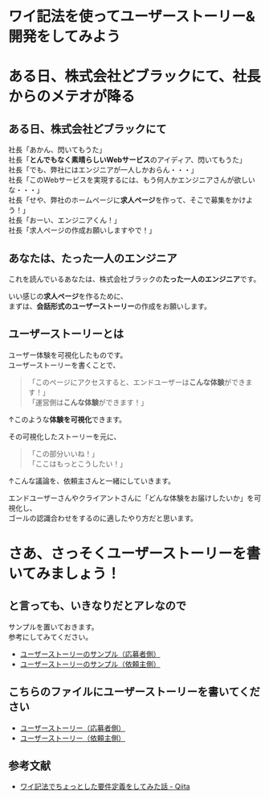 # ワイ記法を使ってユーザーストーリー&開発をしてみよう


# ある日、株式会社どブラックにて、社長からのメテオが降る
## ある日、株式会社どブラックにて

社長「あかん、閃いてもうた」  
社長「**とんでもなく素晴らしいWebサービス**のアイディア、閃いてもうた」  
社長「でも、弊社にはエンジニアが一人しかおらん・・・」  
社長「このWebサービスを実現するには、もう何人かエンジニアさんが欲しいな・・・」  
社長「せや、弊社のホームページに**求人ページ**を作って、そこで募集をかけよう！」  
社長「おーい、エンジニアくん！」  
社長「求人ページの作成お願いしますやで！」

## あなたは、たった一人のエンジニア
これを読んでいるあなたは、株式会社ブラックの**たった一人のエンジニア**です。

いい感じの**求人ページ**を作るために、  
まずは、**会話形式のユーザーストーリー**の作成をお願いします。

## ユーザーストーリーとは
ユーザー体験を可視化したものです。  
ユーザーストーリーを書くことで、
> 「このページにアクセスすると、エンドユーザーは**こんな体験**ができます！」  
> 「運営側は**こんな体験**ができます！」

↑このような**体験を可視化**できます。  

その可視化したストーリーを元に、

> 「この部分いいね！」  
> 「ここはもっとこうしたい！」

↑こんな議論を、依頼主さんと一緒にしていきます。

エンドユーザーさんやクライアントさんに「どんな体験をお届けしたいか」を可視化し、  
ゴールの認識合わせをするのに適したやり方だと思います。



# さあ、さっそくユーザーストーリーを書いてみましょう！
## と言っても、いきなりだとアレなので

サンプルを置いておきます。  
参考にしてみてください。

- [ユーザーストーリーのサンプル（応募者側）](sample-story-engineer.md)
- [ユーザーストーリーのサンプル（依頼主側）](sample-story-client.md)

## こちらのファイルにユーザーストーリーを書いてください

- [ユーザーストーリー（応募者側）](story-engineer.md)
- [ユーザーストーリー（依頼主側）](story-client.md)

## 参考文献
- [ワイ記法でちょっとした要件定義をしてみた話 - Qiita](https://qiita.com/Yametaro/items/c3a981b55532db779466)
